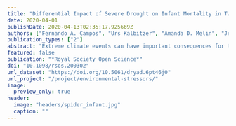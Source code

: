 ```yaml
---
title: "Differential Impact of Severe Drought on Infant Mortality in Two Sympatric Neotropical Primates"
date: 2020-04-01
publishDate: 2020-04-13T02:35:17.925669Z
authors: ["Fernando A. Campos", "Urs Kalbitzer", "Amanda D. Melin", "Jeremy D. Hogan", "Saul E. Cheves", "Evin Murillo-Chacon", "Adrián Guadamuz", "Monica S. Myers", "Colleen M. Schaffner", "Katharine M. Jack", "Filippo Aureli", "Linda M. Fedigan"]
publication_types: ["2"]
abstract: "Extreme climate events can have important consequences for the dynamics of natural populations, and severe droughts are predicted to become more common and intense due to climate change. We analysed infant mortality in relation to drought in two primate species (white-faced capuchins, _Cebus capucinus imitator_, and Geoffroy's spider monkeys, _Ateles geoffroyi_) in a tropical dry forest in northwestern Costa Rica. Our survival analyses combine several rare and valuable long-term datasets, including long-term primate life-history, landscape-scale fruit abundance, food-tree mortality, and climate conditions. Infant capuchins showed a threshold mortality response to drought, with exceptionally high mortality during a period of intense drought, but not during periods of moderate water shortage. By contrast, spider monkey females stopped reproducing during severe drought, and the mortality of infant spider monkeys peaked later during a period of low fruit abundance and high food-tree mortality linked to the drought. These divergent patterns implicate differing physiology, behaviour or associated factors in shaping species-specific drought responses. Our findings link predictions about the Earth's changing climate to environmental influences on primate mortality risk and thereby improve our understanding of how the increasing severity and frequency of droughts will affect the dynamics and conservation of wild primates."
featured: false
publication: "*Royal Society Open Science*"
doi: "10.1098/rsos.200302"
url_dataset: "https://doi.org/10.5061/dryad.6pt46j0"
url_project: "/project/environmental-stressors/"
image:
  preview_only: true
header:
  image: "headers/spider_infant.jpg"
  caption: ""
---
```

